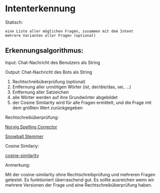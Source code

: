 # Intenterkennung

Statisch:

    eine Liste aller möglichen Fragen, zusammen mit dem Intent
    mehrere Varianten aller Fragen (optional)

## Erkennungsalgorithmus:

Input: Chat-Nachricht des Benutzers als String

Output: Chat-Nachricht des Bots als String

1. Rechtschreibüberprüfung (optional)
2. Entfernung aller unnötigen Wörter (ist, der/die/das, sei, ...)
3. Entfernung aller Satzeichen
4. alle Wörter werden auf ihre Grundwörter abgebildet
5. der Cosine Similarity wird für alle Fragen ermittelt, und die Frage mit dem größten Wert zurückgegeben


Rechtschreibüberprüfung:
 
[Norvig Spelling Corrector](https://en.wikibooks.org/wiki/Clojure_Programming/Examples/Norvig_Spelling_Corrector)

[Snowball Stemmer](https://clojars.org/org.clojars.gnarmis/snowball-stemmer)

Cosine Similariy:

[cosine-similarity](https://github.com/WojciechKarpiel/cosine-similarity/blob/master/core.clj)

Anmerkung:

Mit der cosine-similarity ohne Rechtschreibprüfung und mehreren Fragen getestet. Es funktioniert überraschend gut.
Es sollte ausreichen wenn wir mehrere Versionen der Frage und eine Rechtschreibüberprüfung haben.